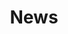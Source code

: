 ---
title: News
cms_exclude: true
# url: talk

# View
view: card

# Optional cover image (relative to `assets/media/` folder).
image:
  caption: ''
  filename: ''
---